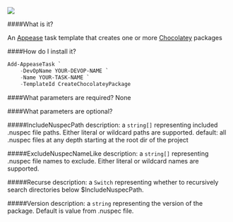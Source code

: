 ![](https://ci.appveyor.com/api/projects/status/w5g8u9ia977n5r8k?svg=true)

####What is it?

An [Appease](https://github.com/Appease/Appease) task template that creates one or more [Chocolatey](https://chocolatey.org/) packages

####How do I install it?

```PowerShell
Add-AppeaseTask `
    -DevOpName YOUR-DEVOP-NAME `
    -Name YOUR-TASK-NAME `
    -TemplateId CreateChocolateyPackage
```

####What parameters are required?
None

####What parameters are optional?

#####IncludeNuspecPath
description: a `string[]` representing included .nuspec file paths. Either literal or wildcard paths are supported.
default: all .nuspec files at any depth starting at the root dir of the project 

#####ExcludeNuspecNameLike
description: a `string[]` representing .nuspec file names to exclude. Either literal or wildcard names are supported.

#####Recurse
description: a `Switch` representing whether to recursively search directories below $IncludeNuspecPath.

#####Version
description: a `string` representing the version of the package. Default is value from .nuspec file.

